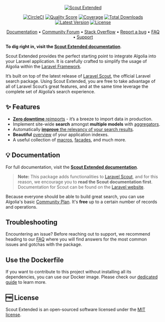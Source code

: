 <p align="center">
  <a href="https://www.algolia.com">
    <img alt="Scout Extended" src="https://raw.githubusercontent.com/algolia/scout-extended/master/docs/banner.png" >
  </a>

  <p align="center"> 
    <a href="https://circleci.com/gh/algolia/scout-extended"><img src="https://circleci.com/gh/algolia/scout-extended.svg?style=shield" alt="CircleCI" /></a>
    <a href="https://scrutinizer-ci.com/g/algolia/scout-extended"><img src="https://img.shields.io/scrutinizer/g/algolia/scout-extended.svg" alt="Quality Score"></img></a>
    <a href="https://scrutinizer-ci.com/g/algolia/scout-extended"><img src="https://scrutinizer-ci.com/g/algolia/scout-extended/badges/coverage.png?b=master" alt="Coverage"></img></a>
    <a href="https://packagist.org/packages/algolia/scout-extended"><img src="https://poser.pugx.org/algolia/scout-extended/d/total.svg" alt="Total Downloads"></a>
    <a href="https://packagist.org/packages/algolia/scout-extended"><img src="https://poser.pugx.org/algolia/scout-extended/v/stable.svg" alt="Latest Version"></a>
    <a href="https://packagist.org/packages/algolia/scout-extended"><img src="https://poser.pugx.org/algolia/scout-extended/license.svg" alt="License"></a>
  </p>
  
  <p align="center">
    <a href="https://www.algolia.com/doc/framework-integration/laravel/getting-started/introduction-to-scout-extended/" target="_blank">Documentation</a>  •
    <a href="https://discourse.algolia.com" target="_blank">Community Forum</a>  •
    <a href="http://stackoverflow.com/questions/tagged/algolia" target="_blank">Stack Overflow</a>  •
    <a href="https://github.com/algolia/scout-extended/issues" target="_blank">Report a bug</a>  •
    <a href="https://www.algolia.com/doc/framework-integration/laravel/troubleshooting/faq/" target="_blank">FAQ</a>  •
    <a href="https://www.algolia.com/support" target="_blank">Support</a>
  </p>
</p>



**To dig right in, visit the [Scout Extended documentation](https://algolia.com/doc/framework-integration/laravel)**.

Scout Extended provides the perfect starting point to integrate
Algolia into your Laravel application. It is carefully crafted to simplify the usage
of Algolia within the [Laravel Framework](https://laravel.com).

It’s built on top of the latest release of [Laravel Scout](https://laravel.com/docs/scout), the official Laravel search
package. Using Scout Extended, you are free to take advantage of all of Laravel Scout’s
great features, and at the same time leverage the complete set of Algolia’s search experience.

## ✨ Features

- [**Zero downtime** reimports](https://algolia.com/doc/framework-integration/laravel/production/zero-downtime-reimports) - it’s a breeze to import data in production.
- Implement site-wide **search** amongst **multiple models** with [aggregators](https://algolia.com/doc/framework-integration/laravel/advanced-use-cases/multiple-models-in-one-index).
- Automatically [**improve** the relevancy of your search results](https://algolia.com/doc/framework-integration/laravel/indexing/configure-index).
- **Beautiful** [overview](https://algolia.com/doc/framework-integration/laravel/production/get-status-overview) of your application indexes.
- A useful collection of [macros](https://algolia.com/doc/framework-integration/laravel/searching/server-side-search), [facades](https://algolia.com/doc/framework-integration/laravel/advanced-use-cases/access-api-directly), and much more.

## 💡 Documentation

For full documentation, visit the **[Scout Extended documentation](https://algolia.com/doc/framework-integration/laravel)**.

> **Note:** This package adds functionalities to [Laravel Scout](https://github.com/laravel/scout), and for this reason, we encourage you to **read the Scout documentation first**. Documentation for Scout can be found on the [Laravel website](https://github.com/laravel/scout).

Because everyone should be able to build great search, you can use Algolia's basic [Community Plan](https://www.algolia.com/users/sign_up/hacker). It's **free** up to a certain number of records and operations.

## Troubleshooting

Encountering an issue? Before reaching out to support, we recommend heading to our [FAQ](https://www.algolia.com/doc/framework-integration/laravel/troubleshooting/faq/) where you will find answers for the most common issues and gotchas with the package.

## Use the Dockerfile

If you want to contribute to this project without installing all its dependencies, you can use our Docker image. Please check our [dedicated guide](DOCKER_README.MD) to learn more.

## 🆓 License
Scout Extended is an open-sourced software licensed under the [MIT license](LICENSE.md).
